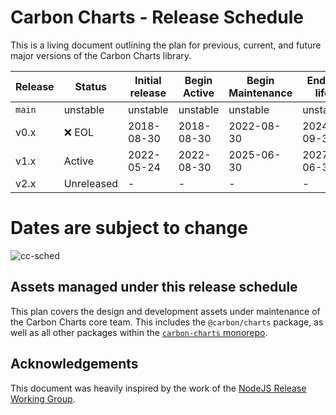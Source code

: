 # Carbon Charts - Release Schedule

This is a living document outlining the plan for previous, current, and future
major versions of the Carbon Charts library.

| Release | Status      | Initial release | Begin Active | Begin Maintenance | End of life |
| ------- | ----------- | --------------- | ------------ | ----------------- | ----------- |
| `main`  | unstable    | unstable        | unstable     | unstable          | unstable    |
| v0.x    | ❌ EOL      | 2018-08-30      | 2018-08-30   | 2022-08-30        | 2024-09-30  |
| v1.x    | Active      | 2022-05-24      | 2022-08-30   | 2025-06-30        | 2027-06-30  |
| v2.x    | Unreleased  | -               | -            | -                 | -           |

# Dates are subject to change

![cc-sched](https://github.com/carbon-design-system/carbon-charts/assets/14989804/7383f3a6-87d9-44c9-bb59-7892964d321a)

## Assets managed under this release schedule

This plan covers the design and development assets under maintenance of the
Carbon Charts core team. This includes the `@carbon/charts` package, as well as all other packages within the
[`carbon-charts` monorepo](https://github.com/carbon-design-system/carbon-charts).

## Acknowledgements

This document was heavily inspired by the work of the
[NodeJS Release Working Group](https://github.com/nodejs/release).
